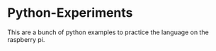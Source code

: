 # Python-Experiments
This are a bunch of python examples to practice the language on the raspberry pi.
